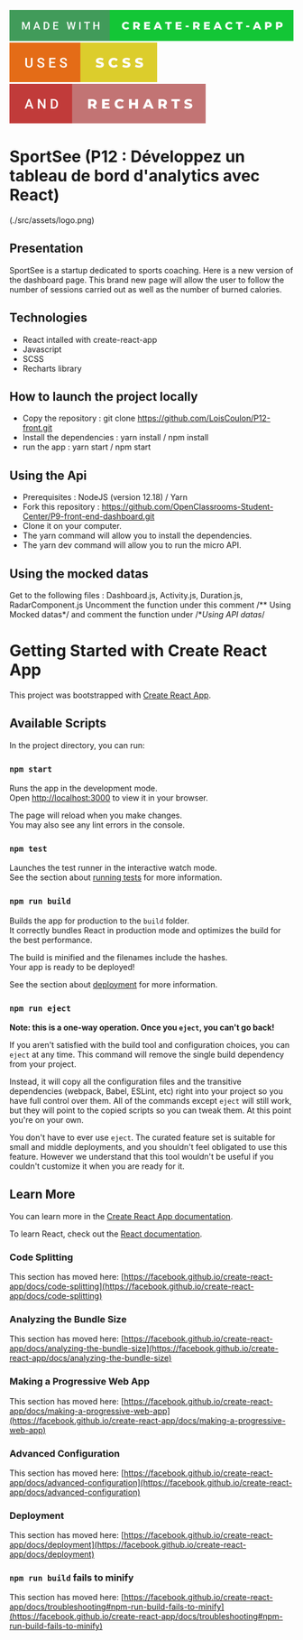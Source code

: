 [![forthebadge](./src/assets/made-with-create-react-app.svg)](https://create-react-app.dev/)
[![forthebadge](./src/assets/uses-scss.svg)](https://sass-lang.com/documentation/syntax)
[![forthebadge](./src/assets/and-recharts.svg)](https://recharts.org/)

# SportSee (P12 : Développez un tableau de bord d'analytics avec React)
(./src/assets/logo.png)

## Presentation
SportSee is a startup dedicated to sports coaching. 
Here is a new version of the dashboard page. This brand new page will allow the user to follow the number of sessions carried out as well as the number of burned calories.

## Technologies
- React intalled with create-react-app
- Javascript
- SCSS
- Recharts library

## How to launch the project locally
- Copy the repository : git clone https://github.com/LoisCoulon/P12-front.git
- Install the dependencies : yarn install / npm install
- run the app : yarn start / npm start

## Using the Api
- Prerequisites : 
NodeJS (version 12.18) /
Yarn
- Fork this repository : https://github.com/OpenClassrooms-Student-Center/P9-front-end-dashboard.git
- Clone it on your computer.
- The yarn command will allow you to install the dependencies.
- The yarn dev command will allow you to run the micro API.

## Using the mocked datas
Get to the following files : Dashboard.js, Activity.js, Duration.js, RadarComponent.js
Uncomment the function under this comment /** Using Mocked datas*/ and comment the function under /**Using API datas*/


# Getting Started with Create React App

This project was bootstrapped with [Create React App](https://github.com/facebook/create-react-app).

## Available Scripts

In the project directory, you can run:

### `npm start`

Runs the app in the development mode.\
Open [http://localhost:3000](http://localhost:3000) to view it in your browser.

The page will reload when you make changes.\
You may also see any lint errors in the console.

### `npm test`

Launches the test runner in the interactive watch mode.\
See the section about [running tests](https://facebook.github.io/create-react-app/docs/running-tests) for more information.

### `npm run build`

Builds the app for production to the `build` folder.\
It correctly bundles React in production mode and optimizes the build for the best performance.

The build is minified and the filenames include the hashes.\
Your app is ready to be deployed!

See the section about [deployment](https://facebook.github.io/create-react-app/docs/deployment) for more information.

### `npm run eject`

**Note: this is a one-way operation. Once you `eject`, you can't go back!**

If you aren't satisfied with the build tool and configuration choices, you can `eject` at any time. This command will remove the single build dependency from your project.

Instead, it will copy all the configuration files and the transitive dependencies (webpack, Babel, ESLint, etc) right into your project so you have full control over them. All of the commands except `eject` will still work, but they will point to the copied scripts so you can tweak them. At this point you're on your own.

You don't have to ever use `eject`. The curated feature set is suitable for small and middle deployments, and you shouldn't feel obligated to use this feature. However we understand that this tool wouldn't be useful if you couldn't customize it when you are ready for it.

## Learn More

You can learn more in the [Create React App documentation](https://facebook.github.io/create-react-app/docs/getting-started).

To learn React, check out the [React documentation](https://reactjs.org/).

### Code Splitting

This section has moved here: [https://facebook.github.io/create-react-app/docs/code-splitting](https://facebook.github.io/create-react-app/docs/code-splitting)

### Analyzing the Bundle Size

This section has moved here: [https://facebook.github.io/create-react-app/docs/analyzing-the-bundle-size](https://facebook.github.io/create-react-app/docs/analyzing-the-bundle-size)

### Making a Progressive Web App

This section has moved here: [https://facebook.github.io/create-react-app/docs/making-a-progressive-web-app](https://facebook.github.io/create-react-app/docs/making-a-progressive-web-app)

### Advanced Configuration

This section has moved here: [https://facebook.github.io/create-react-app/docs/advanced-configuration](https://facebook.github.io/create-react-app/docs/advanced-configuration)

### Deployment

This section has moved here: [https://facebook.github.io/create-react-app/docs/deployment](https://facebook.github.io/create-react-app/docs/deployment)

### `npm run build` fails to minify

This section has moved here: [https://facebook.github.io/create-react-app/docs/troubleshooting#npm-run-build-fails-to-minify](https://facebook.github.io/create-react-app/docs/troubleshooting#npm-run-build-fails-to-minify)
